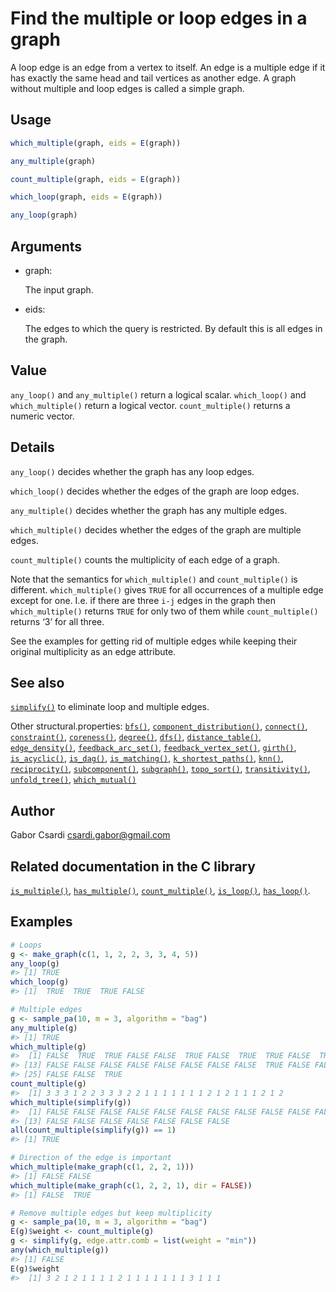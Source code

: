 # Find the multiple or loop edges in a graph

A loop edge is an edge from a vertex to itself. An edge is a multiple
edge if it has exactly the same head and tail vertices as another edge.
A graph without multiple and loop edges is called a simple graph.

## Usage

``` r
which_multiple(graph, eids = E(graph))

any_multiple(graph)

count_multiple(graph, eids = E(graph))

which_loop(graph, eids = E(graph))

any_loop(graph)
```

## Arguments

- graph:

  The input graph.

- eids:

  The edges to which the query is restricted. By default this is all
  edges in the graph.

## Value

`any_loop()` and `any_multiple()` return a logical scalar.
`which_loop()` and `which_multiple()` return a logical vector.
`count_multiple()` returns a numeric vector.

## Details

`any_loop()` decides whether the graph has any loop edges.

`which_loop()` decides whether the edges of the graph are loop edges.

`any_multiple()` decides whether the graph has any multiple edges.

`which_multiple()` decides whether the edges of the graph are multiple
edges.

`count_multiple()` counts the multiplicity of each edge of a graph.

Note that the semantics for `which_multiple()` and `count_multiple()` is
different. `which_multiple()` gives `TRUE` for all occurrences of a
multiple edge except for one. I.e. if there are three `i-j` edges in the
graph then `which_multiple()` returns `TRUE` for only two of them while
`count_multiple()` returns ‘3’ for all three.

See the examples for getting rid of multiple edges while keeping their
original multiplicity as an edge attribute.

## See also

[`simplify()`](https://r.igraph.org/reference/simplify.md) to eliminate
loop and multiple edges.

Other structural.properties:
[`bfs()`](https://r.igraph.org/reference/bfs.md),
[`component_distribution()`](https://r.igraph.org/reference/components.md),
[`connect()`](https://r.igraph.org/reference/ego.md),
[`constraint()`](https://r.igraph.org/reference/constraint.md),
[`coreness()`](https://r.igraph.org/reference/coreness.md),
[`degree()`](https://r.igraph.org/reference/degree.md),
[`dfs()`](https://r.igraph.org/reference/dfs.md),
[`distance_table()`](https://r.igraph.org/reference/distances.md),
[`edge_density()`](https://r.igraph.org/reference/edge_density.md),
[`feedback_arc_set()`](https://r.igraph.org/reference/feedback_arc_set.md),
[`feedback_vertex_set()`](https://r.igraph.org/reference/feedback_vertex_set.md),
[`girth()`](https://r.igraph.org/reference/girth.md),
[`is_acyclic()`](https://r.igraph.org/reference/is_acyclic.md),
[`is_dag()`](https://r.igraph.org/reference/is_dag.md),
[`is_matching()`](https://r.igraph.org/reference/matching.md),
[`k_shortest_paths()`](https://r.igraph.org/reference/k_shortest_paths.md),
[`knn()`](https://r.igraph.org/reference/knn.md),
[`reciprocity()`](https://r.igraph.org/reference/reciprocity.md),
[`subcomponent()`](https://r.igraph.org/reference/subcomponent.md),
[`subgraph()`](https://r.igraph.org/reference/subgraph.md),
[`topo_sort()`](https://r.igraph.org/reference/topo_sort.md),
[`transitivity()`](https://r.igraph.org/reference/transitivity.md),
[`unfold_tree()`](https://r.igraph.org/reference/unfold_tree.md),
[`which_mutual()`](https://r.igraph.org/reference/which_mutual.md)

## Author

Gabor Csardi <csardi.gabor@gmail.com>

## Related documentation in the C library

[`is_multiple()`](https://igraph.org/c/html/0.10.17/igraph-Structural.html#igraph_is_multiple),
[`has_multiple()`](https://igraph.org/c/html/0.10.17/igraph-Structural.html#igraph_has_multiple),
[`count_multiple()`](https://igraph.org/c/html/0.10.17/igraph-Structural.html#igraph_count_multiple),
[`is_loop()`](https://igraph.org/c/html/0.10.17/igraph-Structural.html#igraph_is_loop),
[`has_loop()`](https://igraph.org/c/html/0.10.17/igraph-Structural.html#igraph_has_loop).

## Examples

``` r
# Loops
g <- make_graph(c(1, 1, 2, 2, 3, 3, 4, 5))
any_loop(g)
#> [1] TRUE
which_loop(g)
#> [1]  TRUE  TRUE  TRUE FALSE

# Multiple edges
g <- sample_pa(10, m = 3, algorithm = "bag")
any_multiple(g)
#> [1] TRUE
which_multiple(g)
#>  [1] FALSE  TRUE  TRUE FALSE FALSE  TRUE FALSE  TRUE  TRUE FALSE  TRUE FALSE
#> [13] FALSE FALSE FALSE FALSE FALSE FALSE FALSE FALSE  TRUE FALSE FALSE FALSE
#> [25] FALSE FALSE  TRUE
count_multiple(g)
#>  [1] 3 3 3 1 2 2 3 3 3 2 2 1 1 1 1 1 1 1 2 1 2 1 1 1 2 1 2
which_multiple(simplify(g))
#>  [1] FALSE FALSE FALSE FALSE FALSE FALSE FALSE FALSE FALSE FALSE FALSE FALSE
#> [13] FALSE FALSE FALSE FALSE FALSE FALSE FALSE
all(count_multiple(simplify(g)) == 1)
#> [1] TRUE

# Direction of the edge is important
which_multiple(make_graph(c(1, 2, 2, 1)))
#> [1] FALSE FALSE
which_multiple(make_graph(c(1, 2, 2, 1), dir = FALSE))
#> [1] FALSE  TRUE

# Remove multiple edges but keep multiplicity
g <- sample_pa(10, m = 3, algorithm = "bag")
E(g)$weight <- count_multiple(g)
g <- simplify(g, edge.attr.comb = list(weight = "min"))
any(which_multiple(g))
#> [1] FALSE
E(g)$weight
#>  [1] 3 2 1 2 1 1 1 1 2 1 1 1 1 1 1 1 3 1 1 1
```
